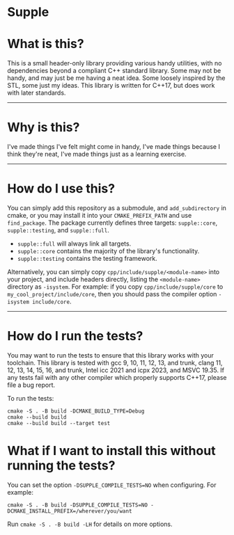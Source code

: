 # Supple

# What is this?

This is a small header-only library providing various handy utilities,
with no dependencies beyond a compliant C++ standard library.
Some may not be handy, and may just be me having a neat idea.
Some loosely inspired by the STL, some just my ideas.
This library is written for C++17, but does work with later standards.

---

# Why is this?

I've made things I've felt might come in handy,
I've made things because I think they're neat,
I've made things just as a learning exercise.

---

# How do I use this?

You can simply add this repository as a submodule, and `add_subdirectory` in cmake,
or you may install it into your `CMAKE_PREFIX_PATH` and use `find_package`.
The package currently defines three targets: `supple::core`, `supple::testing`, and `supple::full`.

* `supple::full` will always link all targets.
* `supple::core` contains the majority of the library's functionality.
* `supple::testing` contains the testing framework.

Alternatively, you can simply copy `cpp/include/supple/<module-name>` into your project, and include headers directly,
listing the `<module-name>` directory as `-isystem`.
For example: if you copy `cpp/include/supple/core` to `my_cool_project/include/core`,
then you should pass the compiler option `-isystem include/core`.

---

# How do I run the tests?

You may want to run the tests to ensure that this library works with your toolchain.
This library is tested with gcc 9, 10, 11, 12, 13, and trunk, clang 11, 12, 13, 14, 15, 16, and trunk, Intel icc 2021 and icpx 2023, and MSVC 19.35.
If any tests fail with any other compiler which properly supports C++17,
please file a bug report.

To run the tests:

```
cmake -S . -B build -DCMAKE_BUILD_TYPE=Debug
cmake --build build
cmake --build build --target test
```

# What if I want to install this without running the tests?

You can set the option `-DSUPPLE_COMPILE_TESTS=NO` when configuring. For example:

```
cmake -S . -B build -DSUPPLE_COMPILE_TESTS=NO -DCMAKE_INSTALL_PREFIX=/wherever/you/want
```

Run `cmake -S . -B build -LH` for details on more options.
